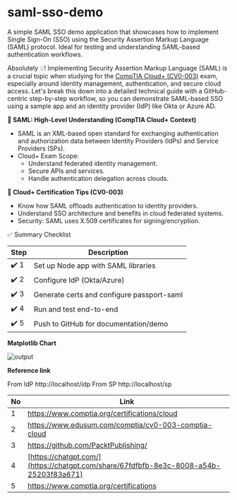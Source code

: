 # saml-sso-demo
A simple SAML SSO demo application that showcases how to implement Single Sign-On (SSO) using the Security Assertion Markup Language (SAML) protocol. Ideal for testing and understanding SAML-based authentication workflows.

Absolutely 💡! Implementing Security Assertion Markup Language (SAML) is a crucial topic when studying for the [CompTIA Cloud+ (CV0-003)](https://www.comptia.org/certifications/cloud) exam, especially around identity management, authentication, and secure cloud access. Let's break this down into a detailed technical guide with a GitHub-centric step-by-step workflow, so you can demonstrate SAML-based SSO using a sample app and an identity provider (IdP) like Okta or Azure AD.

**🔐 SAML: High-Level Understanding (CompTIA Cloud+ Context)**

- SAML is an XML-based open standard for exchanging authentication and authorization data between Identity Providers (IdPs) and Service Providers (SPs).
- Cloud+ Exam Scope:
  - Understand federated identity management.
  - Secure APIs and services.
  - Handle authentication delegation across clouds.
 
**🧠 Cloud+ Certification Tips (CV0-003)**

- Know how SAML offloads authentication to identity providers.
- Understand SSO architecture and benefits in cloud federated systems.
- Security: SAML uses X.509 certificates for signing/encryption.

✅ Summary Checklist

| Step  | Description |
| ------------- | ------------- |
| ✔️ 1  | Set up Node app with SAML libraries  |
| ✔️ 2  | Configure IdP (Okta/Azure)  |
| ✔️ 3  | Generate certs and configure passport-saml  |
| ✔️ 4  | Run and test end-to-end  |
| ✔️ 5  | Push to GitHub for documentation/demo  |

**Matplotlib Chart**

![output](https://github.com/user-attachments/assets/fd00e3e8-857d-4d0a-b4df-08ccd2efe277)

**Reference link**

From IdP
http://localhost/idp
From SP
http://localhost/sp


| No  | Link |
| ------------- | ------------- |
| 1  | https://www.comptia.org/certifications/cloud  |
| 2  | https://www.edusum.com/comptia/cv0-003-comptia-cloud  |
| 3  | https://github.com/PacktPublishing/  |
| 4  | [https://chatgpt.com/](https://chatgpt.com/share/67fdfbfb-8e3c-8008-a54b-25203f83a671)  |
| 5  | https://www.comptia.org/certifications  |


